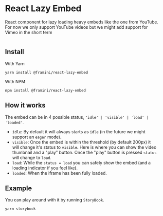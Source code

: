 # React Lazy Embed

React component for lazy loading heavy embeds like the one from YouTube. For now we only support YouTube videos but we might add support for Vimeo in the short term

</a><a href="https://bundlephobia.com/result?p=@framini/react-lazy-embed@latest" target="\_parent">
  <img alt="" src="https://badgen.net/bundlephobia/minzip/@framini/react-lazy-embed@latest" />
</a>

## Install

With Yarn

```
yarn install @framini/react-lazy-embed
```

With NPM

```
npm install @framini/react-lazy-embed
```

## How it works

The embed can be in 4 possible status, `'idle' | 'visible' | 'load' | 'loaded'`.

- `idle`: By default it will always starts as `idle` (in the future we might support an `eager` mode).
- `visible`: Once the embed is within the threshold (by default 200px) it will change it's status to `visible`. Here is where you can show the video thumbnail and a "play" button. Once the "play" button is pressed `status` will change to `load`.
- `load`: While the `status = load` you can safely show the embed (and a loading indicator if you feel like).
- `loaded`: When the iframe has been fully loaded.

## Example

You can play around with it by running `StoryBook`.

```
yarn storybook
```
